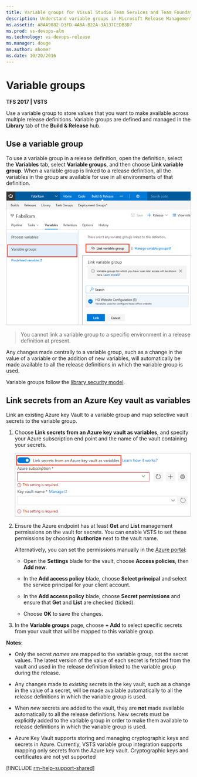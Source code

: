 ```yaml
---
title: Variable groups for Visual Studio Team Services and Team Foundation Server
description: Understand variable groups in Microsoft Release Management for Visual Studio Team Services (VSTS) and Team Foundation Server (TFS)
ms.assetid: A8AA9882-D3FD-4A8A-B22A-3A137CEDB3D7
ms.prod: vs-devops-alm
ms.technology: vs-devops-release
ms.manager: douge
ms.author: ahomer
ms.date: 10/20/2016
---
```


# Variable groups

**TFS 2017 | VSTS**

Use a variable group to store values that you want to make available across
multiple release definitions. Variable groups are defined and managed in the **Library** tab of the
**Build &amp; Release** hub.

## Use a variable group

To use a variable group in a release definition, open the definition, select the **Variables**
tab, select **Variable groups**, and then choose **Link variable group**. When a variable group is linked to a release definition,
all the variables in the group are available for use in all environments of that definition.

![Linking a variable group](_img/link-variable-group.png)

> You cannot link a variable group to a specific environment in a release definition at present.

Any changes made centrally to a variable group, such as a change in the value of a variable or the addition of new variables,
will automatically be made available to all the release definitions in which the variable group is used.

Variable groups follow the [library security model](index.md#security).

## Link secrets from an Azure Key vault as variables

Link an existing Azure key Vault to a variable group and map selective vault secrets to the variable group.

1. Choose **Link secrets from an Azure key vault as variables**, and specify your Azure subscription end point
   and the name of the vault containing your secrets.

   ![Variable group with Azure key vault integration](_img/link-azure-key-vault-variable-group.png)

1. Ensure the Azure endpoint has at least **Get** and **List** management permissions on the vault for secrets.
   You can enable VSTS to set these permissions by choosing **Authorize** next to the vault name.

   Alternatively, you can set the permissions manually in the [Azure portal](https://portal.azure.com):

   - Open the **Settings** blade for the vault, choose **Access policies**, then **Add new**.

   - In the **Add access policy** blade, choose **Select principal** and select the service principal for your client account.

   - In the **Add access policy** blade, choose **Secret permissions** and ensure that **Get** and **List** are checked (ticked).

   - Choose **OK** to save the changes.<p />

1. In the **Variable groups** page, choose **+ Add** to select specific secrets from your vault that will be mapped to this variable group. 

**Notes**:

* Only the secret *names* are mapped to the variable group, not the secret values. The latest version of the value of each secret
  is fetched from the vault and used in the release definition linked to the variable group during the release.

* Any changes made to *existing* secrets in the key vault, such as a change in the value of a secret, will be made available
  automatically to all the release definitions in which the variable group is used.

* When *new* secrets are added to the vault, they are **not** made available automatically to all the release definitions. 
  New secrets must be explicitly added to the variable group in order to make them available to release definitions
  in which the variable group is used.

* Azure Key Vault supports storing and managing cryptographic keys and secrets in Azure.
  Currently, VSTS variable group integration supports mapping only secrets from the Azure key vault.
  Cryptographic keys and certificates are not yet supported

[!INCLUDE [rm-help-support-shared](../../_shared/rm-help-support-shared.md)]
